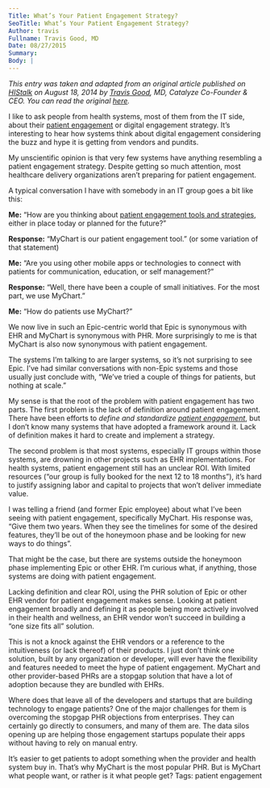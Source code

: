 ```yaml
---
Title: What’s Your Patient Engagement Strategy?
SeoTitle: What’s Your Patient Engagement Strategy?
Author: travis
Fullname: Travis Good, MD
Date: 08/27/2015
Summary: 
Body: |
---
```

_This entry was taken and adapted from an original article published on [HIStalk](http://histalkmobile.com/) on August 18, 2014 by [Travis Good](https://catalyze.io/travis), MD, Catalyze Co-Founder & CEO. You can read the original [here](http://histalkmobile.com/whats-your-patient-engagement-strategy/)._

I like to ask people from health systems, most of them from the IT side, about their [patient engagement](https://catalyze.io/solutions/patient-engagement) or digital engagement strategy. It’s interesting to hear how systems think about digital engagement considering the buzz and hype it is getting from vendors and pundits.

My unscientific opinion is that very few systems have anything resembling a patient engagement strategy. Despite getting so much attention, most healthcare delivery organizations aren’t preparing for patient engagement.

A typical conversation I have with somebody in an IT group goes a bit like this:

**Me:** “How are you thinking about [patient engagement tools and strategies](https://catalyze.io/solutions/patient-engagement), either in place today or planned for the future?”

**Response:** “MyChart is our patient engagement tool.” (or some variation of that statement) 

**Me:** “Are you using other mobile apps or technologies to connect with patients for communication, education, or self management?”

**Response:** “Well, there have been a couple of small initiatives. For the most part, we use MyChart.” 

**Me:** “How do patients use MyChart?”

We now live in such an Epic-centric world that Epic is synonymous with EHR and MyChart is synonymous with PHR. More surprisingly to me is that MyChart is also now synonymous with patient engagement.

The systems I’m talking to are larger systems, so it’s not surprising to see Epic. I’ve had similar conversations with non-Epic systems and those usually just conclude with, “We’ve tried a couple of things for patients, but nothing at scale.”

My sense is that the root of the problem with patient engagement has two parts. The first problem is the lack of definition around patient engagement. There have been efforts to *define and standardize [patient engagement](https://catalyze.io/solutions/patient-engagement)*, but I don’t know many systems that have adopted a framework around it. Lack of definition makes it hard to create and implement a strategy.

The second problem is that most systems, especially IT groups within those systems, are drowning in other projects such as EHR implementations. For health systems, patient engagement still has an unclear ROI. With limited resources (“our group is fully booked for the next 12 to 18 months”), it’s hard to justify assigning labor and capital to projects that won’t deliver immediate value.

I was telling a friend (and former Epic employee) about what I’ve been seeing with patient engagement, specifically MyChart. His response was, “Give them two years. When they see the timelines for some of the desired features, they’ll be out of the honeymoon phase and be looking for new ways to do things”.

That might be the case, but there are systems outside the honeymoon phase implementing Epic or other EHR. I’m curious what, if anything, those systems are doing with patient engagement.

Lacking definition and clear ROI, using the PHR solution of Epic or other EHR vendor for patient engagement makes sense. Looking at patient engagement broadly and defining it as people being more actively involved in their health and wellness, an EHR vendor won’t succeed in building a “one size fits all” solution.

This is not a knock against the EHR vendors or a reference to the intuitiveness (or lack thereof) of their products. I just don’t think one solution, built by any organization or developer, will ever have the flexibility and features needed to meet the hype of patient engagement. MyChart and other provider-based PHRs are a stopgap solution that have a lot of adoption because they are bundled with EHRs.

Where does that leave all of the developers and startups that are building technology to engage patients? One of the major challenges for them is overcoming the stopgap PHR objections from enterprises. They can certainly go directly to consumers, and many of them are. The data silos opening up are helping those engagement startups populate their apps without having to rely on manual entry. 

It’s easier to get patients to adopt something when the provider and health system buy in. That’s why MyChart is the most popular PHR. But is MyChart what people want, or rather is it what people get?
Tags: patient engagement